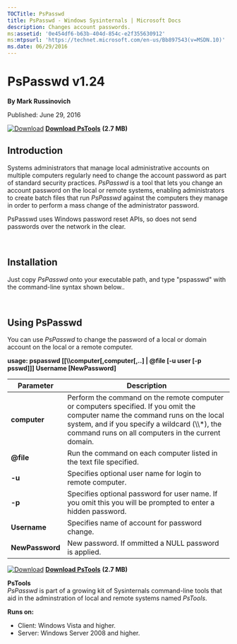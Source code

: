```yaml
--- 
TOCTitle: PsPasswd
title: PsPasswd - Windows Sysinternals | Microsoft Docs
description: Changes account passwords.
ms:assetid: '0e454df6-b63b-404d-854c-e2f355630912'
ms:mtpsurl: 'https://technet.microsoft.com/en-us/Bb897543(v=MSDN.10)'
ms.date: 06/29/2016
---
```


PsPasswd v1.24
==============

**By Mark Russinovich**

Published: June 29, 2016

[![Download](/media/landing/sysinternals/download_sm.png)](https://download.sysinternals.com/files/PSTools.zip) [**Download PsTools**](https://download.sysinternals.com/files/PSTools.zip) **(2.7 MB)**


## Introduction

Systems administrators that manage local administrative accounts on
multiple computers regularly need to change the account password as part
of standard security practices. *PsPasswd* is a tool that lets you
change an account password on the local or remote systems, enabling
administrators to create batch files that run *PsPasswd* against the
computers they manage in order to perform a mass change of the
administrator password.

PsPasswd uses Windows password reset APIs, so does not send passwords
over the network in the clear.

 

## Installation

Just copy *PsPasswd* onto your executable path, and type "pspasswd" with
the command-line syntax shown below..

 

## Using PsPasswd

You can use *PsPasswd* to change the password of a local or domain
account on the local or a remote computer.

**usage: pspasswd \[\[\\\\computer\[,computer\[,..\] | @file \[-u user
\[-p psswd\]\]\] Username \[NewPassword\]**

 
|Parameter  |Description  |
|---------|---------|
|  **computer**    |   Perform the command on the remote computer or computers specified. If you omit the computer name the command runs on the local system, and if you specify a wildcard (\\\\\*), the command runs on all computers in the current domain.|
|  **@file**       |   Run the command on each computer listed in the text file specified.|
|  **-u**          |   Specifies optional user name for login to remote computer.|
|  **-p**          |   Specifies optional password for user name. If you omit this you will be prompted to enter a hidden password.|
|  **Username**    |   Specifies name of account for password change.|
|  **NewPassword** |   New password. If ommitted a NULL password is applied.|
  

[![Download](/media/landing/sysinternals/download_sm.png)](https://download.sysinternals.com/files/PSTools.zip) [**Download PsTools**](https://download.sysinternals.com/files/PSTools.zip) **(2.7 MB)**

**PsTools**  
*PsPasswd* is part of a growing kit of Sysinternals command-line tools
that aid in the adminstration of local and remote systems named
*PsTools*.

**Runs on:**

-   Client: Windows Vista and higher.
-   Server: Windows Server 2008 and higher.



